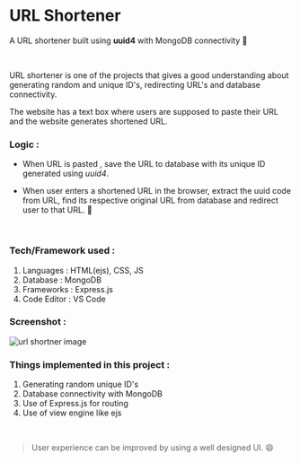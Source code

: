 # URL Shortener
A URL shortener built using **uuid4** with MongoDB connectivity 🔗 

 <br> 
  
URL shortener is one of the projects that gives a good understanding about generating random and unique ID's, redirecting URL's and database connectivity.

The website has a text box where users are supposed to paste their URL and the website generates shortened URL.

 ### Logic : 
- When URL is pasted , save the URL to database with its unique ID generated using *uuid4*.
 
- When user enters a shortened URL in the browser, extract the uuid code from URL, find its respective original URL from database and redirect user to that URL. 📌
 <br> 
 
  ### Tech/Framework used : 
  
 1. Languages : HTML(ejs), CSS, JS
 2. Database : MongoDB
 3. Frameworks : Express.js 
 4. Code Editor : VS Code 
  
 ### Screenshot :  
 ![url shortner image](https://github.com/sumitmule/url-shortener/assets/111048440/dac14666-2747-45a6-8fb0-5afd076030eb)

  
 ### Things implemented in this project : 
  
 1. Generating random unique ID's
 2. Database connectivity with MongoDB
 3. Use of Express.js for routing
 4. Use of view engine like ejs
 <br> 
  
 > User experience can be improved by using a well designed UI. 😄
